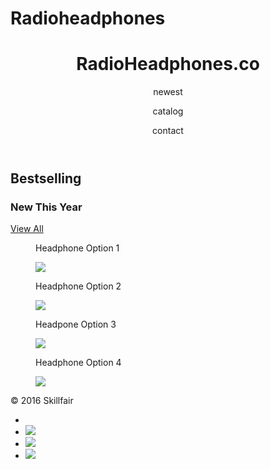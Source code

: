# Radioheadphones

<!DOCTYPE html>
<html>
<head>
  <title>Radoheadphones.co</title>
  <meta charset="utf-8"/>
  <link rel="stylesheet" href="https://maxcdn.bootstrapcdn.com/bootstrap/3.3.6/css/bootstrap.min.css" integrity="sha384-1q8mTJOASx8j1Au+a5WDVnPi2lkFfwwEAa8hDDdjZlpLegxhjVME1fgjWPGmkzs7" crossorigin="anonymous">
  <link href='https://fonts.googleapis.com/css?family=Roboto:300,400,700' rel='stylesheet' type='text/css'>
  <link rel="stylesheet" type="text/css" href="Radioheadphones/CSS.css">
</head>
<body>

<header class="container">
  <div class="row">
    <h1 class="col-sm-4">RadioHeadphones.co</h1>
    <nav class="col-sm-8 text-right">
      <p>newest</p>
      <p>catalog</p>
      <p>contact</p>
    </nav>
</div>
</header>

<section class="jumbotron">
 <div class="container">
  <div class="row text-center">
   <h2>Bestselling</h2>
   <h3>New This Year</h3>
   <a class="btn btn-primary" href="#" role="button">View All</a>
  </div>
 </div>
</section>

<section class="container">
 <div class="row">
  <figure class="col-sm-6">
   <p>Headphone Option 1</p>
   <img src="https://s3.amazonaws.com/codecademy-content/projects/make-a-website/lesson-4/kitchen.jpg"/>
  </figure>
  <figure class="col-sm-6">
   <p>Headphone Option 2</p>
   <img src="https://s3.amazonaws.com/codecademy-content/projects/make-a-website/lesson-4/woodwork.jpg"/>
  </figure>
 </div>
 <div class="row">
  <figure class="col-sm-6">
   <p>Headpone Option 3</p>
   <img src="https://s3.amazonaws.com/codecademy-content/projects/make-a-website/lesson-4/gifts.jpg"/>
  </figure>
  <figure class="col-sm-6">
   <p>Headphone Option 4</p>
   <img src="https://s3.amazonaws.com/codecademy-content/projects/make-a-website/lesson-4/antique.jpg"/>
  </figure>
 </div>
</section>

<footer class="container">
 <div class="row">
  <p class="col-sm-4">&copy 2016 Skillfair</p>
  <ul ckass="col-sm-8">
   <li class="col-sm-1>
    <img src="https://s3.amazonaws.com/codecademy-content/projects/make-a-website/lesson-4/twitter.svg"/>
   </li>
   <li class="col-sm-1">
    <img src="https://s3.amazonaws.com/codecademy-content/projects/make-a-website/lesson-4/facebook.svg"/>
   </li>
   <li class="col-sm-1">
    <img src="https://s3.amazonaws.com/codecademy-content/projects/make-a-website/lesson-4/instagram.svg"/>
   </li>
   <li class="col-sm-1">
    <img src="https://s3.amazonaws.com/codecademy-content/projects/make-a-website/lesson-4/medium.svg"/>
   </li>
  </ul>
 </div>
</footer>

</body>
</html>
</html>
